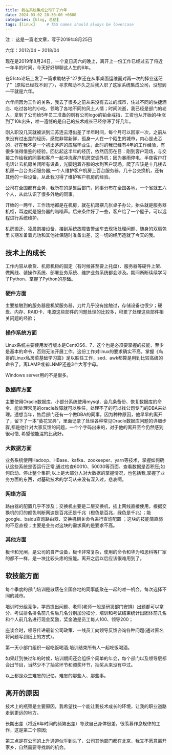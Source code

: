 ```yaml
---
title: 我在系统集成公司干了六年
date: 2024-03-02 20:30:00 +0800
categories: [blog, 总结]
tags: [linux]     # TAG names should always be lowercase
---
```


注： 这是一篇老文章，写于2019年8月25日

六年：2012/04 ~ 2018/04

现在是2019年8月24日，一个夏日周六的晚上，离开上一份工作已经过去了将近一年半的时间，今天好好聊聊这人生的6年。

在51cto论坛上发了一篇求助帖子“27岁还在从事桌面运维面对再一次的择业迷茫了”（原帖已经找不到了），寻求帮助不久之后我入职了这家系统集成公司，没想到一干就是六年。

六年间因为工作的关系，我去了很多之前从来没有去过的城市，住过不同的快捷酒店、吃过各地的小吃、领略了各地不同的风土人情；时间流逝，我已经是部门的老人，拿到了公司给5年员工准备的刻有公司logo的铂金戒指，工资也从开始的4k涨到了10k出头，唯一遗憾的是自己的技术成长已经停滞了好几年。

刚入职没几天就被派到江苏连云港出差了半年时间，每个月可以回家一次，之前从来没有过出差的经历，感觉非常新鲜，孤身一人在一个陌生的城市，内心是忐忑的，好在我不是一个初出茅庐的应届毕业生，此时的我已经有4年的工作经验，有很多值得借鉴的经验。回忆起这半年的经历，依然历历在目：刚到客户现场，与交接工作给我的同事和客户一起冲洗客户机房空调外机；因为暴雨停电，半夜客户打电话让去机房关闭所有设备，光脚趟着齐膝的水到客户现场，爬了应该是十几楼去机房一台台关闭服务器;一个人维护客户机房上百台服务器，几十台交换机，还有其他的一些设备，从此我习得了维护客户机房的经验。

公司在全国都有业务，我所在的是售后部门，同事分布在全国各地，一个省就五六个人，从此认识了很多外地的同事。

开始的一两年，工作场地都是在机房，就在机房摆几张桌子办公，抬头就是服务器机柜，耳边就是服务器的嗡嗡声。后来条件好了一些，客户给了一个屋子，可以远程进行系统维护。

机房搬迁、凌晨割接设备、接到系统故障告警坐车去现场处理问题、随身的双肩包里长期准备着光功和其他社保随时准备出差，这一切的经历造就了今天的我。

## <span class="ez-toc-section" id="%E6%8A%80%E6%9C%AF%E4%B8%8A%E7%9A%84%E6%88%90%E9%95%BF"></span>技术上的成长<span class="ez-toc-section-end"></span>

工作内容从收货、机房机柜的固定（有时候甚至要上托盘）、服务器等硬件上架、做网线、装操作系统、部署业务系统、维护业务系统都会涉及。期间断断续续学习了Python，掌握了Python的基础。

### <span class="ez-toc-section" id="%E7%A1%AC%E4%BB%B6%E6%96%B9%E9%9D%A2"></span>硬件方面<span class="ez-toc-section-end"></span>

主要接触到的服务器是机架服务器，刀片几乎没有接触过，存储设备也很少；硬盘、内存、RAID卡、电源这些部件的问题处理的比较多，积累了处理这些部件相关问题的经验；

### <span class="ez-toc-section" id="%E6%93%8D%E4%BD%9C%E7%B3%BB%E7%BB%9F%E6%96%B9%E9%9D%A2"></span>操作系统方面<span class="ez-toc-section-end"></span>

Linux系统主要使用发行版本是CentOS6、7，这个也是必须要掌握的技能，至少是基本的命令，否则无法开展工作。这份工作对linux的要求确实不高，掌握《鸟哥的Linux私房菜基础学习篇》足以胜任工作，sed、awk都算是用到比较高级的命令了。离LAMP或者LNMP还差3个大写字母。

Windows server用的不是很多。

### <span class="ez-toc-section" id="%E6%95%B0%E6%8D%AE%E5%BA%93%E6%96%B9%E9%9D%A2"></span>数据库方面<span class="ez-toc-section-end"></span>

主要使用Oracle数据库，小部分系统使用mysql，会几条备份、恢复数据库的命令、能处理常见的oracle故障就可以胜任，处理不了的可以找公司专门的DBA来处理。遥想当年，售后部门还有一个做DBA的同事，因为种种原因，他早早的离开了，留下了一本“葵花宝典”，里面记录了处理各种常见Oracle数据库问题的详细步骤,都是他针对大家反馈的问题，一个个字码出来的，对于他的离开至今仍然感到很可惜, 希望他能混的比我好。

### <span class="ez-toc-section" id="%E5%A4%A7%E6%95%B0%E6%8D%AE%E6%96%B9%E9%9D%A2"></span>大数据方面<span class="ez-toc-section-end"></span>

业务系统使用Hadoop、HBase、kafka、zookeeper、yarn等技术，掌握如何确认这些系统是否运行正常,通过检查60010、50030等页面、查看数据是否积压;如何启动、停止整个集群;以上是大部分人对大数据的掌握情况，也包括我,掌握了业务方面的东西，对基础技术的学习从来没有深入过，悲哀啊。

### <span class="ez-toc-section" id="%E7%BD%91%E7%BB%9C%E6%96%B9%E9%9D%A2"></span>网络方面<span class="ez-toc-section-end"></span>

路由器的配置几乎不涉及；交换机主要是二层交换机，插上网线直接使用，根据交换机的灯的颜色判断网速是百兆还是千兆（橙色是百兆，绿色是千兆）；能google、baidu查询路由器、交换机相关命令进行查询配置 ；这块的技能简直弱的不忍直视；主要是业务对这块的需求真的是要求不高。

### <span class="ez-toc-section" id="%E5%85%B6%E4%BB%96%E6%96%B9%E9%9D%A2"></span>其他方面<span class="ez-toc-section-end"></span>

板卡和光闸，是公司的自产设备，板卡非常复杂，使用的命令和华为和思科等厂家的都不一样，是一块比较头疼的技能。离开之后以后应该很难用到了。

## <span class="ez-toc-section" id="%E8%BD%AF%E6%8A%80%E8%83%BD%E6%96%B9%E9%9D%A2"></span>软技能方面<span class="ez-toc-section-end"></span>

每个季度的部门培训是散落在全国各地的同事能聚在一起的唯一机会，每次选择不同的城市。

培训时分组竞争，学员提出问题、老师(老师一般是研发部门安排）出题都可以拿分、考试排名排名前几名后几名分别加分扣分，培训和考试结束统计出团体前几名和个人前几名进行现金奖励，奖金池是员工每人100、领导200；

座谈会时，领导传递最新公司政策、一线员工向领导反馈咨询各种问题(通过匿名将问题写到纸上的方式）。

第一天小部门组织一起吃饭喝酒;培训结束所有人一起吃饭喝酒。

如果赶到快过年的时候，培训期间还会组织个简单的年会，每个部门以及领导层都会出节目，当然少不了抽奖环节和颁奖环节，抽奖从来没有中过。

以上都是众生难忘的记忆，难忘的那些人、那些事。

## <span class="ez-toc-section" id="%E7%A6%BB%E5%BC%80%E7%9A%84%E5%8E%9F%E5%9B%A0"></span>离开的原因<span class="ez-toc-section-end"></span>

技术上的瓶颈是主要原因，我希望找一个能让我技术成长的环境，让我的职业道路走到更远的地方。

长期出差（将近6年时间的频繁出差）导致自己身体很差，很羡慕作息规律的工作，这是第二个原因;

第三点是在公司的上升通道似乎到头了，公司其他部门都在北京，我又不愿意离开家乡，自然需要寻找新的机会。